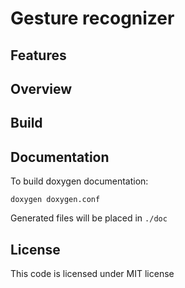 # Gesture recognizer

## Features

## Overview

## Build

## Documentation

To build doxygen documentation:
```
doxygen doxygen.conf
```
Generated files will be placed in `./doc`

## License 

This code is licensed under MIT license
